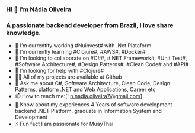### Hi 👋 I'm Nádia Oliveira

### A passionate backend developer from Brazil, I love share knowledge.

- 🔭 I’m currentlty working #Nuinvest# with .Net Plataform
- 🌱 I’m currently learning #Clojure#, #AWS#, #Docker#
- 👯 I’m looking to collaborate on #C##, #.NET Framework#, #Unit Test#, #Software Architecture#, #Design Patterns#, #Clean Code# and #API#
- 🤔 I’m looking for help with #Clojure#
- 👨‍💻 All of my projects are available at Github
- 💬 Ask me about C#, Software Architecture, Clean Code, Design Patterns, platform .NET and Web Applications, Career etc
- 📫 How to reach me:[! n.nadia.oliveira7@gmail.com]
- 📄 Know about my experiences 4 Years of software development backend .NET Platform, graduate in Information System and Development
- ⚡ Fun fact I am passionate for MuayThai
